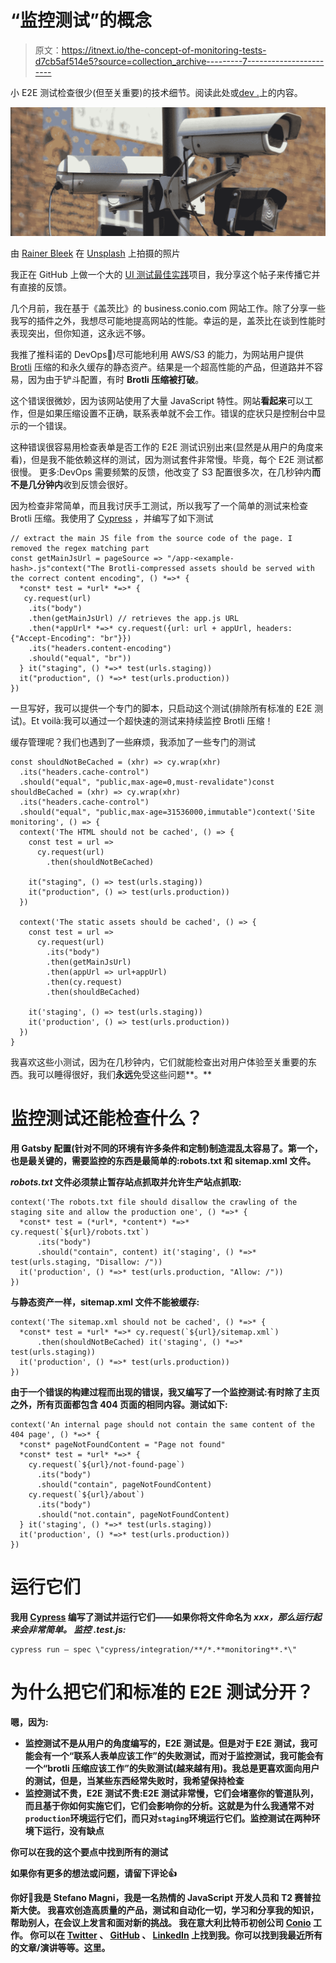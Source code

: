 # “监控测试”的概念

> 原文：<https://itnext.io/the-concept-of-monitoring-tests-d7cb5af514e5?source=collection_archive---------7----------------------->

小 E2E 测试检查很少(但至关重要)的技术细节。阅读此处或[dev .](https://dev.to/noriste/the-concept-of-monitoring-tests-4l5j)上的内容。

![](img/a5d11c3408009f63fd0cf913bc49f7a9.png)

由 [Rainer Bleek](https://unsplash.com/@brain1966?utm_source=unsplash&utm_medium=referral&utm_content=creditCopyText) 在 [Unsplash](https://unsplash.com/?source=post_page---------------------------) 上拍摄的照片

我正在 GitHub 上做一个大的 [UI 测试最佳实践](https://github.com/NoriSte/ui-testing-best-practices?source=post_page---------------------------)项目，我分享这个帖子来传播它并有直接的反馈。

几个月前，我在基于《盖茨比》的 business.conio.com 网站工作。除了分享一些我写的插件之外，我想尽可能地提高网站的性能。幸运的是，盖茨比在谈到性能时表现突出，但你知道，这永远不够。

我推了推科诺的 DevOps👋)尽可能地利用 AWS/S3 的能力，为网站用户提供 [Brotli](https://www.wikiwand.com/en/Brotli) 压缩的和永久缓存的静态资产。结果是一个超高性能的产品，但道路并不容易，因为由于铲斗配置，有时 **Brotli 压缩被打破**。

这个错误很微妙，因为该网站使用了大量 JavaScript 特性。网站**看起来**可以工作，但是如果压缩设置不正确，联系表单就不会工作。错误的症状只是控制台中显示的一个错误。

这种错误很容易用检查表单是否工作的 E2E 测试识别出来(显然是从用户的角度来看)，但是我不能依赖这样的测试，因为测试套件非常慢。毕竟，每个 E2E 测试都很慢。
更多:DevOps 需要频繁的反馈，他改变了 S3 配置很多次，在几秒钟内**而不是几分钟内**收到反馈会很好。

因为检查非常简单，而且我讨厌手工测试，所以我写了一个简单的测试来检查 Brotli 压缩。我使用了 [Cypress](https://www.cypress.io) ，并编写了如下测试

```
// extract the main JS file from the source code of the page. I removed the regex matching part
const getMainJsUrl = pageSource => "/app-<example-hash>.js"context("The Brotli-compressed assets should be served with the correct content encoding", () *=>* {
  *const* test = *url* *=>* {
   cy.request(url)
    .its("body")
    .then(getMainJsUrl) // retrieves the app.js URL
    .then(*appUrl* *=>* cy.request({url: url + appUrl, headers: {"Accept-Encoding": "br"}})
    .its("headers.content-encoding")
    .should("equal", "br"))
  } it("staging", () *=>* test(urls.staging))
  it("production", () *=>* test(urls.production))
})
```

一旦写好，我可以提供一个专门的脚本，只启动这个测试(排除所有标准的 E2E 测试)。Et voilà:我可以通过一个超快速的测试来持续监控 Brotli 压缩！

缓存管理呢？我们也遇到了一些麻烦，我添加了一些专门的测试

```
const shouldNotBeCached = (xhr) => cy.wrap(xhr)
  .its("headers.cache-control")
  .should("equal", "public,max-age=0,must-revalidate")const shouldBeCached = (xhr) => cy.wrap(xhr)
  .its("headers.cache-control")
  .should("equal", "public,max-age=31536000,immutable")context('Site monitoring', () => {
  context('The HTML should not be cached', () => {
    const test = url =>
      cy.request(url)
        .then(shouldNotBeCached)

    it("staging", () => test(urls.staging))
    it("production", () => test(urls.production))
  })

  context('The static assets should be cached', () => {
    const test = url =>
      cy.request(url)
        .its("body")
        .then(getMainJsUrl)
        .then(appUrl => url+appUrl)
        .then(cy.request)
        .then(shouldBeCached)

    it('staging', () => test(urls.staging))
    it('production', () => test(urls.production))
  })
}
```

我喜欢这些小测试，因为在几秒钟内，它们就能检查出对用户体验至关重要的东西。我可以睡得很好，我们**永远**免受这些问题**。**

# **监控测试还能检查什么？**

**用 Gatsby 配置(针对不同的环境有许多条件和定制)制造混乱太容易了。第一个，也是最关键的，需要监控的东西是最简单的:robots.txt 和 sitemap.xml 文件。**

***robots.txt* 文件必须禁止暂存站点抓取并允许生产站点抓取:**

```
context('The robots.txt file should disallow the crawling of the staging site and allow the production one', () *=>* {
  *const* test = (*url*, *content*) *=>* cy.request(`${url}/robots.txt`)
      .its("body")
      .should("contain", content) it('staging', () *=>* test(urls.staging, "Disallow: /"))
  it('production', () *=>* test(urls.production, "Allow: /"))
})
```

**与静态资产一样，sitemap.xml 文件不能被缓存:**

```
context('The sitemap.xml should not be cached', () *=>* {
  *const* test = *url* *=>* cy.request(`${url}/sitemap.xml`)
      .then(shouldNotBeCached) it('staging', () *=>* test(urls.staging))
  it('production', () *=>* test(urls.production))
})
```

**由于一个错误的构建过程而出现的错误，我又编写了一个监控测试:有时除了主页之外，所有页面都包含 404 页面的相同内容。测试如下:**

```
context('An internal page should not contain the same content of the 404 page', () *=>* {
  *const* pageNotFoundContent = "Page not found"
  *const* test = *url* *=>* {
    cy.request(`${url}/not-found-page`)
      .its("body")
      .should("contain", pageNotFoundContent)
    cy.request(`${url}/about`)
      .its("body")
      .should("not.contain", pageNotFoundContent)
  } it('staging', () *=>* test(urls.staging))
  it('production', () *=>* test(urls.production))
})
```

# **运行它们**

**我用 [Cypress](https://www.cypress.io) 编写了测试并运行它们——如果你将文件命名为 *xxx，那么运行起来会非常简单。* ***监控*** *.test.js:***

```
cypress run — spec \"cypress/integration/**/*.**monitoring**.*\"
```

# **为什么把它们和标准的 E2E 测试分开？**

**嗯，因为:**

*   **监控测试不是从用户的角度编写的，E2E 测试是。但是对于 E2E 测试，我可能会有一个“联系人表单应该工作”的失败测试，而对于监控测试，我可能会有一个“brotli 压缩应该工作”的失败测试(越来越有用)。我总是更喜欢面向用户的测试，但是，当某些东西经常失败时，我希望保持检查**
*   **监控测试不贵，E2E 测试不贵:E2E 测试非常慢，它们会堵塞你的管道队列，而且基于你如何实施它们，它们会影响你的分析。这就是为什么我通常不对`production`环境运行它们，而只对`staging`环境运行它们。监控测试在两种环境下运行，没有缺点**

**你可以在我的这个要点中找到所有的测试**

**如果你有更多的想法或问题，请留下评论👍**

**你好👋我是 Stefano Magni，我是一名热情的 JavaScript 开发人员和 T2 赛普拉斯大使。
我喜欢创造高质量的产品，测试和自动化一切，学习和分享我的知识，帮助别人，在会议上发言和面对新的挑战。
我在意大利比特币初创公司 [Conio](https://conio.com/it/?source=post_page---------------------------) 工作。
你可以在 [Twitter](https://twitter.com/NoriSte?source=post_page---------------------------) 、 [GitHub](https://github.com/NoriSte?source=post_page---------------------------) 、 [LinkedIn](https://www.linkedin.com/in/noriste/?source=post_page---------------------------) 上找到我。你可以找到我最近所有的文章/演讲等等。这里。**